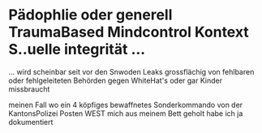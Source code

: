 # Pädophlie oder generell TraumaBased Mindcontrol Kontext S..uelle integrität ...

... wird scheinbar seit vor den Snwoden Leaks grossflächig von fehlbaren oder fehlgeleiteten Behörden gegen WhiteHat's oder gar Kinder missbraucht

meinen Fall wo ein 4 köpfiges bewaffnetes Sonderkommando von der KantonsPolizei Posten WEST mich aus meinem Bett geholt habe ich ja dokumentiert



